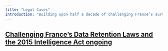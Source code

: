 ```yaml
---
title: "Legal Cases"
introduction: "Building upon half a decade of challenging France’s surveillance and data retention laws, Data Rights will use legal actions to advance data rights and promote cybersecurity."
---
```


<a href="dataretention/">
<h2>Challenging France’s Data Retention Laws and the 2015 Intelligence Act <span class="status">ongoing</span></h2>
</a>
